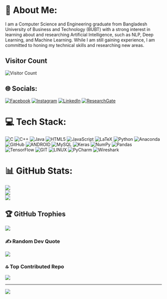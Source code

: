 # 💫 About Me: 
I am a Computer Science and Engineering graduate from Bangladesh University of Business and Technology (BUBT) with a strong interest in learning about and researching Artificial Intelligence, such as NLP, Deep Learning, and Machine Learning. While I am still gaining experience, I am committed to honing my technical skills and researching new areas.

## Visitor Count
![Visitor Count](https://profile-counter.glitch.me/TamimaNisat/count.svg) 

## 🌐 Socials:  
[![Facebook](https://img.shields.io/badge/Facebook-%231877F2.svg?logo=Facebook&logoColor=white)](https://www.facebook.com/tamima.nisat) [![Instagram](https://img.shields.io/badge/Instagram-%23E4405F.svg?logo=Instagram&logoColor=white)](https://www.instagram.com/tamimanisat/) [![LinkedIn](https://img.shields.io/badge/LinkedIn-%230077B5.svg?logo=linkedin&logoColor=white)](https://www.linkedin.com/in/tamima-nisat-9ab85720b/) [![ResearchGate](https://img.shields.io/badge/ResearchGate-%2300CCBB.svg?logo=ResearchGate&logoColor=white)](https://www.researchgate.net/profile/Tamima-Nisat)

# 💻 Tech Stack:
![C](https://img.shields.io/badge/c-%2300599C.svg?style=for-the-badge&logo=c&logoColor=white) ![C++](https://img.shields.io/badge/c++-%2300599C.svg?style=for-the-badge&logo=c%2B%2B&logoColor=white) ![Java](https://img.shields.io/badge/java-%23ED8B00.svg?style=for-the-badge&logo=java&logoColor=white) ![HTML5](https://img.shields.io/badge/html5-%23E34F26.svg?style=for-the-badge&logo=html5&logoColor=white) ![JavaScript](https://img.shields.io/badge/javascript-%23323330.svg?style=for-the-badge&logo=javascript&logoColor=%23F7DF1E) ![LaTeX](https://img.shields.io/badge/latex-%23008080.svg?style=for-the-badge&logo=latex&logoColor=white) ![Python](https://img.shields.io/badge/python-3670A0?style=for-the-badge&logo=python&logoColor=ffdd54) ![Anaconda](https://img.shields.io/badge/Anaconda-%2344A833.svg?style=for-the-badge&logo=anaconda&logoColor=white) ![GitHub](https://img.shields.io/badge/GitHub-%23121011.svg?style=for-the-badge&logo=github&logoColor=white) ![ANDROID](https://img.shields.io/badge/android-%2320232a.svg?style=for-the-badge&logo=android&logoColor=%a4c639) ![MySQL](https://img.shields.io/badge/mysql-%2300f.svg?style=for-the-badge&logo=mysql&logoColor=white) ![Keras](https://img.shields.io/badge/Keras-%23D00000.svg?style=for-the-badge&logo=Keras&logoColor=white) ![NumPy](https://img.shields.io/badge/numpy-%23013243.svg?style=for-the-badge&logo=numpy&logoColor=white) ![Pandas](https://img.shields.io/badge/pandas-%23150458.svg?style=for-the-badge&logo=pandas&logoColor=white) ![TensorFlow](https://img.shields.io/badge/TensorFlow-%23FF6F00.svg?style=for-the-badge&logo=TensorFlow&logoColor=white) ![GIT](https://img.shields.io/badge/Git-fc6d26?style=for-the-badge&logo=git&logoColor=white) ![LINUX](https://img.shields.io/badge/Linux-FCC624?style=for-the-badge&logo=linux&logoColor=black) ![PyCharm](https://img.shields.io/badge/pycharm-143?style=for-the-badge&logo=pycharm&logoColor=black&color=green&labelColor=white)
 ![Wireshark](https://img.shields.io/badge/wireshark-%23168aad.svg?style=for-the-badge&logo=wireshark&logoColor=white)

# 📊 GitHub Stats:
![](https://github-readme-stats.vercel.app/api?username=TamimaNisat&theme=dark&hide_border=false&include_all_commits=true&count_private=true)<br/>
![](https://github-readme-streak-stats.herokuapp.com/?user=TamimaNisat&layout=compact&theme=radical)<br/>
![](https://github-readme-stats.vercel.app/api/top-langs/?username=TamimaNisat&layout=compact&theme=radical)

## 🏆 GitHub Trophies
![](https://github-profile-trophy.vercel.app/?username=TamimaNisat&theme=dracula&no-frame=true&no-bg=true&margin-w=4)

### ✍️ Random Dev Quote
![](https://quotes-github-readme.vercel.app/api?type=horizontal&theme=radical)

### 🔝 Top Contributed Repo
![](https://github-contributor-stats.vercel.app/api?username=TamimaNisat&limit=5&theme=dark&combine_all_yearly_contributions=true)

---
[![](https://visitcount.itsvg.in/api?id=TamimaNisat&icon=0&color=4)](https://visitcount.itsvg.in)

